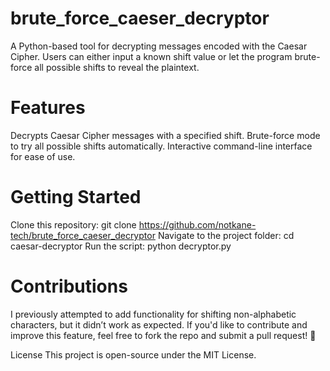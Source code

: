 # brute_force_caeser_decryptor
A Python-based tool for decrypting messages encoded with the Caesar Cipher.
Users can either input a known shift value or let the program brute-force all possible shifts to reveal the plaintext.

# Features
Decrypts Caesar Cipher messages with a specified shift.
Brute-force mode to try all possible shifts automatically.
Interactive command-line interface for ease of use.

# Getting Started
Clone this repository:
git clone https://github.com/notkane-tech/brute_force_caeser_decryptor
Navigate to the project folder:
cd caesar-decryptor
Run the script:
python decryptor.py

# Contributions
I previously attempted to add functionality for shifting non-alphabetic characters, but it didn’t work as expected.
If you'd like to contribute and improve this feature, feel free to fork the repo and submit a pull request! 🚀

License
This project is open-source under the MIT License.
